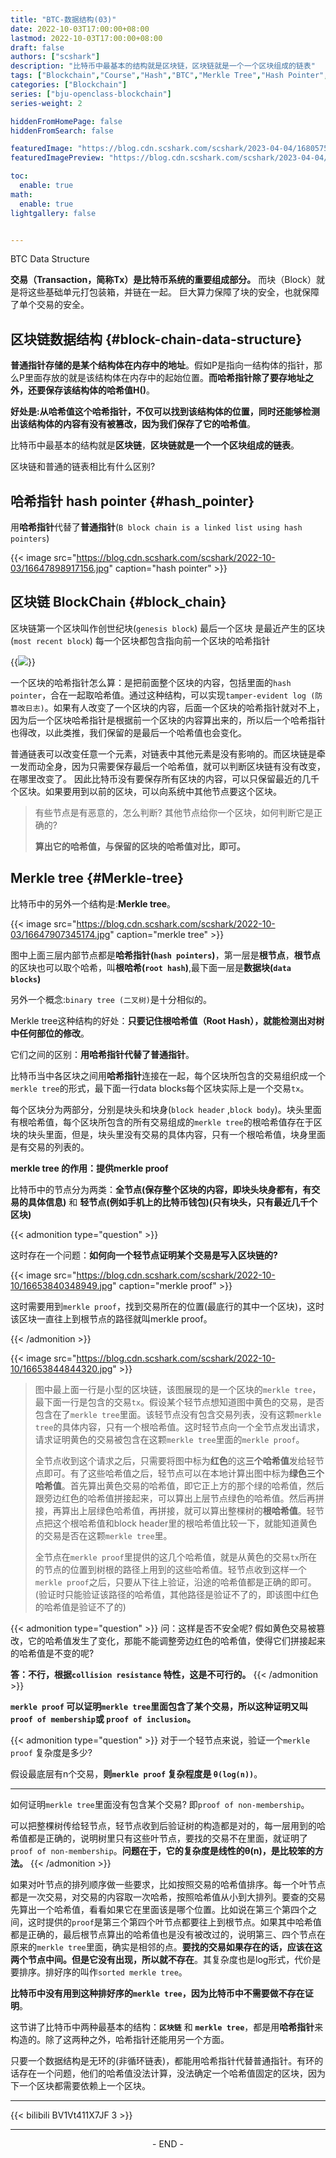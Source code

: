 ```yaml
---
title: "BTC-数据结构(03)"
date: 2022-10-03T17:00:00+08:00
lastmod: 2022-10-03T17:00:00+08:00
draft: false
authors: ["scshark"]
description: "比特币中最基本的结构就是区块链，区块链就是一个一个区块组成的链表"
tags: ["Blockchain","Course","Hash","BTC","Merkle Tree","Hash Pointer","Merkle Proof"]
categories: ["Blockchain"]
series: ["bju-openclass-blockchain"]
series-weight: 2

hiddenFromHomePage: false
hiddenFromSearch: false

featuredImage: "https://blog.cdn.scshark.com/scshark/2023-04-04/16805757940288.jpg"
featuredImagePreview: "https://blog.cdn.scshark.com/scshark/2023-04-04/16805757940288.jpg"

toc:
  enable: true
math:
  enable: true
lightgallery: false


---
```


BTC Data Structure

<!--more-->
**交易（Transaction，简称Tx）是比特币系统的重要组成部分。** 而块（Block）就是将这些基础单元打包装箱，并链在一起。 巨大算力保障了块的安全，也就保障了单个交易的安全。

## 区块链数据结构 {#block-chain-data-structure}

**普通指针存储的是某个结构体在内存中的地址**。假如P是指向一结构体的指针，那么P里面存放的就是该结构体在内存中的起始位置。**而哈希指针除了要存地址之外，还要保存该结构体的哈希值H()**。

**好处是:从哈希值这个哈希指针，不仅可以找到该结构体的位置，同时还能够检测出该结构体的内容有没有被篡改，因为我们保存了它的哈希值**。

比特币中最基本的结构就是**区块链**，**区块链就是一个一个区块组成的链表**。

区块链和普通的链表相比有什么区别?

## 哈希指针 hash pointer {#hash_pointer}

用**哈希指针**代替了**普通指针**(`B block chain is a linked list using hash pointers`)

{{< image src="https://blog.cdn.scshark.com/scshark/2022-10-03/16647898917156.jpg" caption="hash pointer" >}}


## 区块链 BlockChain {#block_chain}

区块链第一个区块叫作创世纪块(`genesis block`) 最后一个区块 是最近产生的区块(`most recent block`) 每一个区块都包含指向前一个区块的哈希指针

{{<image src="https://blog.cdn.scshark.com/scshark/2022-10-03/16647904549769.jpg" caption="block chain" >}}

一个区块的哈希指针怎么算：是把前面整个区块的内容，包括里面的`hash pointer`，合在一起取哈希值。通过这种结构，可以实现`tamper-evident log (防篡改日志)`。如果有人改变了一个区块的内容，后面一个区块的哈希指针就对不上，因为后一个区块哈希指针是根据前一个区块的内容算出来的，所以后一个哈希指针也得改，以此类推，我们保留的是最后一个哈希值也会变化。

普通链表可以改变任意一个元素，对链表中其他元素是没有影响的。而区块链是牵一发而动全身，因为只需要保存最后一个哈希值，就可以判断区块链有没有改变，在哪里改变了。
因此比特币没有要保存所有区块的内容，可以只保留最近的几千个区块。如果要用到以前的区块，可以向系统中其他节点要这个区块。

> 有些节点是有恶意的，怎么判断? 其他节点给你一个区块，如何判断它是正确的?
> 
> **算出它的哈希值，与保留的区块的哈希值对比，即可。**

## Merkle tree {#Merkle-tree}

比特币中的另外一个结构是:**Merkle tree**。

{{< image src="https://blog.cdn.scshark.com/scshark/2022-10-03/16647907345174.jpg" caption="merkle tree" >}}

图中上面三层内部节点都是**哈希指针(`hash pointers`)**，第一层是**根节点**，**根节点**的区块也可以取个哈希，叫**根哈希(`root hash`)**,最下面一层是**数据块(`data blocks`)**

另外一个概念:`binary tree (二叉树)`是十分相似的。

Merkle tree这种结构的好处：**只要记住根哈希值（Root Hash），就能检测出对树中任何部位的修改**。

它们之间的区别：**用哈希指针代替了普通指针**。

比特币当中各区块之间用**哈希指针**连接在一起，每个区块所包含的交易组织成一个`merkle tree`的形式，最下面一行data blocks每个区块实际上是一个交易`tx`。

每个区块分为两部分，分别是块头和块身(`block header` ,`block body`)。块头里面有根哈希值，每个区块所包含的所有交易组成的`merkle tree`的根哈希值存在于区块的块头里面，但是，块头里没有交易的具体内容，只有一个根哈希值，块身里面是有交易的列表的。

**merkle tree 的作用：提供merkle proof**

比特币中的节点分为两类：**全节点(保存整个区块的内容，即块头块身都有，有交易的具体信息)** 和 **轻节点(例如手机上的比特币钱包)(只有块头，只有最近几千个区块)**



{{< admonition type="question" >}}

这时存在一个问题：**如何向一个轻节点证明某个交易是写入区块链的?**

{{< image src="https://blog.cdn.scshark.com/scshark/2022-10-10/16653840348949.jpg" caption="merkle proof" >}}

这时需要用到`merkle proof`，找到交易所在的位置(最底行的其中一个区块)，这时该区块一直往上到根节点的路径就叫merkle proof。






{{< /admonition >}}




{{< image src="https://blog.cdn.scshark.com/scshark/2022-10-10/16653844844320.jpg"  >}}


> 图中最上面一行是小型的区块链，该图展现的是一个区块的`merkle tree`，最下面一行是包含的交易`tx`。假设某个轻节点想知道图中黄色的交易，是否包含在了`merkle tree`里面。该轻节点没有包含交易列表，没有这颗`merkle tree`的具体内容，只有一个根哈希值。这时轻节点向一个全节点发出请求，请求证明黄色的交易被包含在这颗`merkle tree`里面的`merkle proof`。
> 
> 全节点收到这个请求之后，只需要将图中标为**红色**的这**三个哈希值**发给轻节点即可。有了这些哈希值之后，轻节点可以在本地计算出图中标为**绿色三个哈希值**。首先算出黄色交易的哈希值，即它正上方的那个绿的哈希值，然后跟旁边红色的哈希值拼接起来，可以算出上层节点绿色的哈希值。然后再拼接，再算出上层绿色哈希值，再拼接，就可以算出整棵树的**根哈希值**。轻节点把这个根哈希值和block header里的根哈希值比较一下，就能知道黄色的交易是否在这颗`merkle tree`里。
>
> 全节点在`merkle proof`里提供的这几个哈希值，就是从黄色的交易`tx`所在的节点的位置到树根的路径上用到的这些哈希值。轻节点收到这样一个`merkle proof`之后，只要从下往上验证，沿途的哈希值都是正确的即可。(验证时只能验证该路径的哈希值，其他路径是验证不了的，即该图中红色的哈希值是验证不了的)

{{< admonition type="question" >}}
问：这样是否不安全呢? 假如黄色交易被篡改，它的哈希值发生了变化，那能不能调整旁边红色的哈希值，使得它们拼接起来的哈希值是不变的呢? 

**答：不行，根据`collision resistance` 特性，这是不可行的。**
{{< /admonition >}}

**`merkle proof` 可以证明`merkle tree`里面包含了某个交易，所以这种证明又叫`proof of membership`或 `proof of inclusion`。**

{{< admonition type="question" >}}
对于一个轻节点来说，验证一个`merkle proof` 复杂度是多少?

假设最底层有n个交易，**则`merkle proof` 复杂程度是 `θ(log(n))`**。

---
如何证明`merkle tree`里面没有包含某个交易? 即`proof of non-membership`。

可以把整棵树传给轻节点，轻节点收到后验证树的构造都是对的，每一层用到的哈希值都是正确的，说明树里只有这些叶节点，要找的交易不在里面，就证明了`proof of non-membership`。**问题在于，它的复杂度是线性的θ(n)，是比较笨的方法。**
{{< /admonition >}}

如果对叶节点的排列顺序做一些要求，比如按照交易的哈希值排序。每一个叶节点都是一次交易，对交易的内容取一次哈希，按照哈希值从小到大排列。要查的交易先算出一个哈希值，看看如果它在里面该是哪个位置。比如说在第三个第四个之间，这时提供的`proof`是第三个第四个叶节点都要往上到根节点。如果其中哈希值都是正确的，最后根节点算出的哈希值也是没有被改过的，说明第三、四个节点在原来的`merkle tree`里面，确实是相邻的点。**要找的交易如果存在的话，应该在这两个节点中间。但是它没有出现，所以就不存在**。其复杂度也是log形式，代价是要排序。排好序的叫作`sorted merkle tree`。

**比特币中没有用到这种排好序的`merkle tree`，因为比特币中不需要做不存在证明**。


这节讲了比特币中两种最基本的结构：**`区块链`** 和 **`merkle tree`**，都是用**哈希指针**来构造的。除了这两种之外，哈希指针还能用另一个方面。

只要一个数据结构是无环的(非循环链表)，都能用哈希指针代替普通指针。有环的话存在一个问题，他们的哈希值没法计算，没法确定一个哈希值固定的区块，因为下一个区块都需要依赖上一个区块。





---


{{< bilibili BV1Vt411X7JF 3 >}}

---
<center > - END - </center>



